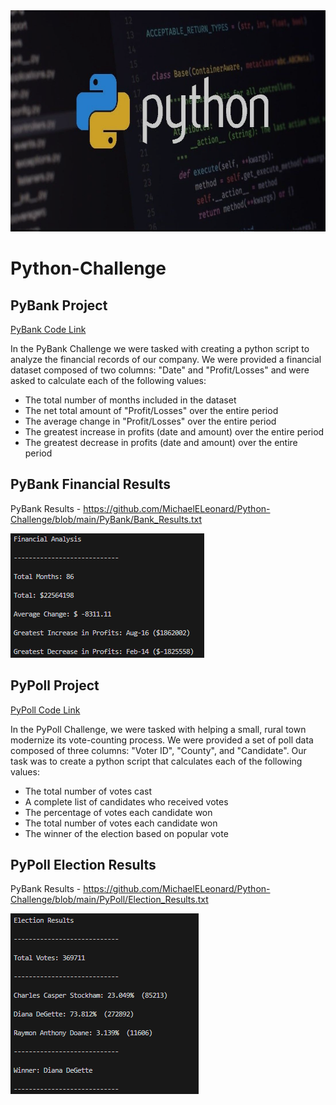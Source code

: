 <img src="Pics/Header.png" width="716" height="354">

# Python-Challenge

## PyBank Project

[PyBank Code Link]( https://github.com/MichaelELeonard/python-challenge/blob/main/PyBank/main.py)

In the PyBank Challenge we were tasked with creating a python script to analyze the financial records of our company. We were provided a financial dataset composed of two columns: "Date" and "Profit/Losses" and were asked to calculate each of the following values:

* The total number of months included in the dataset <br>
* The net total amount of "Profit/Losses" over the entire period <br>
* The average change in "Profit/Losses" over the entire period <br>
* The greatest increase in profits (date and amount) over the entire period <br>
* The greatest decrease in profits (date and amount) over the entire period <br>

## PyBank Financial Results

PyBank Results - https://github.com/MichaelELeonard/Python-Challenge/blob/main/PyBank/Bank_Results.txt

<img src="Pics/PyBank Results.png" width="310" height="199">

<br>

## PyPoll Project


[PyPoll Code Link]( https://github.com/MichaelELeonard/python-challenge/blob/main/PyPoll/main.py)


In the PyPoll Challenge, we were tasked with helping a small, rural town modernize its vote-counting process.  We were provided a set of poll data composed of three columns: "Voter ID", "County", and "Candidate". Our task was to create a python script that calculates each of the following values:

* The total number of votes cast
* A complete list of candidates who received votes
* The percentage of votes each candidate won
* The total number of votes each candidate won
* The winner of the election based on popular vote

## PyPoll Election Results

PyBank Results - https://github.com/MichaelELeonard/Python-Challenge/blob/main/PyPoll/Election_Results.txt


<img src="Pics/PyPoll Results.png" width="301" height="289">
